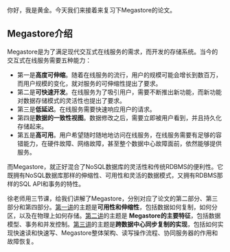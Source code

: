 你好，我是黄金。今天我们来接着来复习下Megastore的论文。

## Megastore介绍

Megastore是为了满足现代交互式在线服务的需求，而开发的存储系统。当今的交互式在线服务需要五种能力：

- 第一是**高度可伸缩**。随着在线服务的流行，用户的规模可能会增长到数百万，而用户规模的变化，就对服务的可伸缩性提出了要求。
- 第二是**可快速开发**。在线服务为了吸引用户，需要不断推出新功能，而新功能对数据存储模式的灵活性也提出了要求。
- 第三是**低延迟**。在线服务需要快速响应用户的请求。
- 第四是**数据的一致性视图**。数据修改之后，需要立即被用户看到，并且持久化存储起来。
- 第五是**高可用**。用户希望随时随地地访问在线服务，在线服务需要有足够的容错能力，在硬件故障、网络故障，甚至整个数据中心故障面前，依然能够提供服务。

而Megastore，就正好混合了NoSQL数据库的灵活性和传统RDBMS的便利性。它既拥有NoSQL数据库那样的伸缩性、可用性和灵活的数据模式，又拥有RDBMS那样的SQL API和事务的特性。

徐老师用三节课，给我们讲解了Megastore，分别对应了论文的第二部分、第三部分和第四部分。[第一讲](https://time.geekbang.org/column/article/439763)的主题是**可用性和伸缩性**，包括数据如何复制，如何分区，以及在物理上如何存储。[第二讲](https://time.geekbang.org/column/article/441944)的主题是 **Megastore的主要特征**，包括数据模型、事务和并发控制。[第三讲](https://time.geekbang.org/column/article/444362)的主题是**跨数据中心同步复制的实现**，包括如何实现快速读和快速写、Megastore整体架构、读写操作流程、协同服务器的作用和故障恢复。
